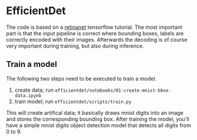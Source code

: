 # EfficientDet


The code is based on a <a href="https://keras.io/examples/vision/retinanet/#computing-pairwise-intersection-over-union-iou">retinanet</a> 
tensorflow tutorial. The most important part is that the input pipeline is correct
where bounding boxes, labels are correctly encoded with their images. Afterwards
the decoding is of course very important during training, but also during inference.

## Train a model
The following two steps need to be executed to train a model.
1. create data; run `efficientdet/notebooks/01-create-mnist-bbox-data.ipynb`
2. train model; run `efficientdet/scripts/train.py`

This will create artifical data; it basically draws mnist digits into an
image and stores the corresponding bounding box. After training the model,
you'll have a simple mnist digits object detection model that detects all
digits from 0 to 9.
